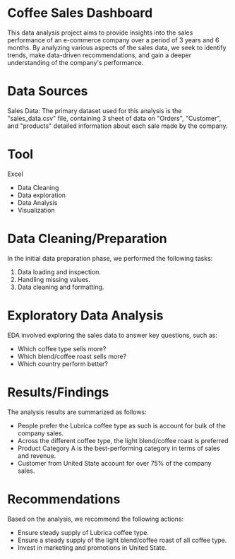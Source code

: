# Coffee Sales Dashboard
This data analysis project aims to provide insights into the sales performance of an e-commerce company over a period of 3 years and 6 months. By analyzing various aspects of the sales data, we seek to identify trends, make data-driven recommendations, and gain a deeper understanding of the company's performance.

# Data Sources
Sales Data: The primary dataset used for this analysis is the "sales_data.csv" file, containing 3 sheet of data on "Orders", "Customer", and "products" detailed information about each sale made by the company.

# Tool
Excel
  - Data Cleaning
  - Data exploration
  - Data Analysis
  - Visualization

# Data Cleaning/Preparation
In the initial data preparation phase, we performed the following tasks:
1. Data loading and inspection.
2. Handling missing values.
3. Data cleaning and formatting.

# Exploratory Data Analysis
EDA involved exploring the sales data to answer key questions, such as:
- Which coffee type sells more?
- Which blend/coffee roast sells more?
- Which country perform better?

# Results/Findings
The analysis results are summarized as follows:
  - People prefer the Lubrica coffee type as such is account for bulk of the company sales.
  - Across the different coffee type, the light blend/coffee roast is preferred
  - Product Category A is the best-performing category in terms of sales and revenue.
  - Customer from United State account for over 75% of the company sales.

# Recommendations
Based on the analysis, we recommend the following actions:
  - Ensure steady supply of Lubrica coffee type.
  - Ensure a steady supply of the light blend/coffee roast of all coffee type.
  - Invest in marketing and promotions in United State.

